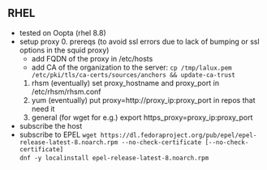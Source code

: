 ## RHEL
* tested on Oopta (rhel 8.8)
* setup proxy
  0. prereqs (to avoid ssl errors due to lack of bumping or ssl options in the squid proxy)
     * add FQDN of the proxy in /etc/hosts  
     * add CA of the organization to the server: `cp /tmp/lalux.pem /etc/pki/tls/ca-certs/sources/anchors && update-ca-trust`    
  1. rhsm (eventually)
     set proxy_hostname and proxy_port in /etc/rhsm/rhsm.conf   
  3. yum (eventually)
     put proxy=http://proxy_ip:proxy_port in repos that need it  
  5. general (for wget for e.g.)
     export https_proxy=proxy_ip:proxy_port  
* subscribe the host
* subscribe to EPEL
  `wget https://dl.fedoraproject.org/pub/epel/epel-release-latest-8.noarch.rpm --no-check-certificate [--no-check-certificate]`  
  `dnf -y localinstall epel-release-latest-8.noarch.rpm`
